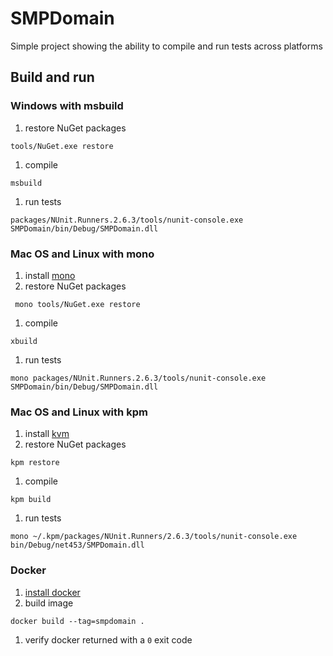# SMPDomain

Simple project showing the ability to compile and run tests across platforms

## Build and run

### Windows with msbuild

1. restore NuGet packages

 ```
 tools/NuGet.exe restore
 ```

1. compile

 ```
 msbuild
 ```

1. run tests

 ```
 packages/NUnit.Runners.2.6.3/tools/nunit-console.exe SMPDomain/bin/Debug/SMPDomain.dll
 ```

### Mac OS and Linux with mono

1. install [mono](http://www.mono-project.com/docs/getting-started/install/)
1. restore NuGet packages

 ```
  mono tools/NuGet.exe restore
 ```

1. compile

 ```
 xbuild
 ```

1. run tests

 ```
 mono packages/NUnit.Runners.2.6.3/tools/nunit-console.exe SMPDomain/bin/Debug/SMPDomain.dll
 ```

### Mac OS and Linux with kpm

1. install [kvm](https://github.com/aspnet/Home#install-the-k-version-manager-kvm)
1. restore NuGet packages

 ```
 kpm restore
 ```

1. compile

 ```
 kpm build
 ```

1. run tests

 ```
 mono ~/.kpm/packages/NUnit.Runners/2.6.3/tools/nunit-console.exe bin/Debug/net453/SMPDomain.dll
 ```

### Docker

1. [install docker](http://docs.docker.com/installation/)
1. build image

 ```
 docker build --tag=smpdomain .
 ```

1. verify docker returned with a `0` exit code
